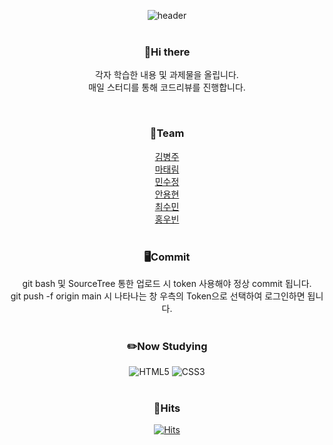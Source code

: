 <div align=center>


![header](https://capsule-render.vercel.app/api?type=Cylinder&color=timeGradient&height=100&section=header&text=Studies%20on%20HTML&fontSize=30)
</br></br>
<h3>👋Hi there</h3>
<p>각자 학습한 내용 및 과제물을 올립니다.</br>
매일 스터디를 통해 코드리뷰를 진행합니다.</p></br>

<h3>🌱Team</h3>
<a href="https://github.com/Rurouni98" target="_blank">김병주</a> </br>
<a href="https://github.com/dodotlm" target="_blank">마태림</a> </br>
<a href="https://github.com/soojeongmin" target="_blank">민수정</a> </br>
<a href="https://github.com/dydhyun" target="_blank">안용현</a> </br>
<a href="https://github.com/csm0062" target="_blank">최수민</a> </br>
<a href="https://github.com/Hardy0070" target="_blank">홍우빈</a></br></br>

<h3>🖥️Commit</h3>
git bash 및 SourceTree 통한 업로드 시 token 사용해야 정상 commit 됩니다.  </br>
git push -f origin main 시 나타나는 창 우측의 Token으로 선택하여 로그인하면 됩니다. </br></br>

<h3>✏️Now Studying</h3>

![HTML5](https://img.shields.io/badge/html5-%23E34F26.svg?style=for-the-badge&logo=html5&logoColor=white)
![CSS3](https://img.shields.io/badge/css3-%231572B6.svg?style=for-the-badge&logo=css3&logoColor=white)
</br></br>

<h3>🎯Hits</h3>

[![Hits](https://hits.seeyoufarm.com/api/count/incr/badge.svg?url=https%3A%2F%2Fgithub.com%2FNCCBitCamp%2FJDBCStudy%2F&count_bg=%235BC908&title_bg=%23555555&icon=&icon_color=%23E7E7E7&title=hits&edge_flat=false)](https://hits.seeyoufarm.com)

</div>
